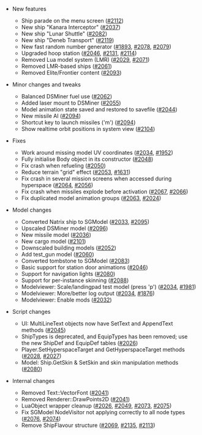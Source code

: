 * New features
  * Ship parade on the menu screen ([#2112](https://github.com/pioneerspacesim/pioneer/issues/2112))
  * New ship "Kanara Interceptor" ([#2037](https://github.com/pioneerspacesim/pioneer/issues/2037))
  * New ship "Lunar Shuttle" ([#2082](https://github.com/pioneerspacesim/pioneer/issues/2082))
  * New ship "Deneb Transport" ([#2119](https://github.com/pioneerspacesim/pioneer/issues/2119))
  * New fast random number generator ([#1893](https://github.com/pioneerspacesim/pioneer/issues/1893), [#2078](https://github.com/pioneerspacesim/pioneer/issues/2078), [#2079](https://github.com/pioneerspacesim/pioneer/issues/2079))
  * Upgraded hoop station ([#2046](https://github.com/pioneerspacesim/pioneer/issues/2046), [#2131](https://github.com/pioneerspacesim/pioneer/issues/2131), [#2114](https://github.com/pioneerspacesim/pioneer/issues/2114))
  * Removed Lua model system (LMR) ([#2029](https://github.com/pioneerspacesim/pioneer/issues/2029), [#2071](https://github.com/pioneerspacesim/pioneer/issues/2071))
  * Removed LMR-based ships ([#2061](https://github.com/pioneerspacesim/pioneer/issues/2061))
  * Removed Elite/Frontier content ([#2093](https://github.com/pioneerspacesim/pioneer/issues/2093))

* Minor changes and tweaks
  * Balanced DSMiner fuel use ([#2062](https://github.com/pioneerspacesim/pioneer/issues/2062))
  * Added laser mount to DSMiner ([#2055](https://github.com/pioneerspacesim/pioneer/issues/2055))
  * Model animation state saved and restored to savefile ([#2044](https://github.com/pioneerspacesim/pioneer/issues/2044))
  * New missile AI ([#2094](https://github.com/pioneerspacesim/pioneer/issues/2094))
  * Shortcut key to launch missiles ('m') ([#2094](https://github.com/pioneerspacesim/pioneer/issues/2094))
  * Show realtime orbit positions in system view ([#2104](https://github.com/pioneerspacesim/pioneer/issues/2104))

* Fixes
  * Work around missing model UV coordinates ([#2034](https://github.com/pioneerspacesim/pioneer/issues/2034), [#1952](https://github.com/pioneerspacesim/pioneer/issues/1952))
  * Fully initialise Body object in its constructor ([#2048](https://github.com/pioneerspacesim/pioneer/issues/2048))
  * Fix crash when refueling ([#2050](https://github.com/pioneerspacesim/pioneer/issues/2050))
  * Reduce terrain "grid" effect ([#2053](https://github.com/pioneerspacesim/pioneer/issues/2053), [#1631](https://github.com/pioneerspacesim/pioneer/issues/1631))
  * Fix crash in several mission screens when accessed during hyperspace ([#2064](https://github.com/pioneerspacesim/pioneer/issues/2064), [#2056](https://github.com/pioneerspacesim/pioneer/issues/2056))
  * Fix crash when missiles explode before activation ([#2067](https://github.com/pioneerspacesim/pioneer/issues/2067), [#2066](https://github.com/pioneerspacesim/pioneer/issues/2066))
  * Fix duplicated model animation groups ([#2063](https://github.com/pioneerspacesim/pioneer/issues/2063), [#2024](https://github.com/pioneerspacesim/pioneer/issues/2024))

* Model changes
  * Converted Natrix ship to SGModel ([#2033](https://github.com/pioneerspacesim/pioneer/issues/2033), [#2095](https://github.com/pioneerspacesim/pioneer/issues/2095))
  * Upscaled DSMiner model ([#2096](https://github.com/pioneerspacesim/pioneer/issues/2096))
  * New missile model ([#2036](https://github.com/pioneerspacesim/pioneer/issues/2036))
  * New cargo model ([#2101](https://github.com/pioneerspacesim/pioneer/issues/2101))
  * Downscaled building models ([#2052](https://github.com/pioneerspacesim/pioneer/issues/2052))
  * Add test_gun model ([#2060](https://github.com/pioneerspacesim/pioneer/issues/2060))
  * Converted tombstone to SGModel ([#2083](https://github.com/pioneerspacesim/pioneer/issues/2083))
  * Basic support for station door animations ([#2046](https://github.com/pioneerspacesim/pioneer/issues/2046))
  * Support for navigation lights ([#2080](https://github.com/pioneerspacesim/pioneer/issues/2080))
  * Support for per-instance skinning ([#2088](https://github.com/pioneerspacesim/pioneer/issues/2088))
  * Modelviewer: Scale/landingpad test model (press 'p') ([#2034](https://github.com/pioneerspacesim/pioneer/issues/2034), [#1981](https://github.com/pioneerspacesim/pioneer/issues/1981))
  * Modelviewer: More/better log output ([#2034](https://github.com/pioneerspacesim/pioneer/issues/2034), [#1876](https://github.com/pioneerspacesim/pioneer/issues/1876))
  * Modelviewer: Enable mods ([#2032](https://github.com/pioneerspacesim/pioneer/issues/2032))

* Script changes
  * UI: MultiLineText objects now have SetText and AppendText methods ([#2045](https://github.com/pioneerspacesim/pioneer/issues/2045))
  * ShipTypes is deprecated, and EquipTypes has been removed; use the new ShipDef and EquipDef tables ([#2026](https://github.com/pioneerspacesim/pioneer/issues/2026))
  * Player.SetHyperspaceTarget and GetHyperspaceTarget methods ([#2028](https://github.com/pioneerspacesim/pioneer/issues/2028), [#2027](https://github.com/pioneerspacesim/pioneer/issues/2027))
  * Model: Ship.GetSkin & SetSkin and skin manipulation methods ([#2080](https://github.com/pioneerspacesim/pioneer/issues/2080))

* Internal changes
  * Removed Text::VectorFont ([#2041](https://github.com/pioneerspacesim/pioneer/issues/2041))
  * Removed Renderer::DrawPoints2D ([#2041](https://github.com/pioneerspacesim/pioneer/issues/2041))
  * LuaObject wrapper cleanup ([#2026](https://github.com/pioneerspacesim/pioneer/issues/2026), [#2049](https://github.com/pioneerspacesim/pioneer/issues/2049), [#2073](https://github.com/pioneerspacesim/pioneer/issues/2073), [#2075](https://github.com/pioneerspacesim/pioneer/issues/2075))
  * Fix SGModel NodeVisitor not applying correctly to all node types ([#2076](https://github.com/pioneerspacesim/pioneer/issues/2076), [#2074](https://github.com/pioneerspacesim/pioneer/issues/2074))
  * Remove ShipFlavour structure ([#2069](https://github.com/pioneerspacesim/pioneer/issues/2069), [#2135](https://github.com/pioneerspacesim/pioneer/issues/2135), [#2113](https://github.com/pioneerspacesim/pioneer/issues/2113))

